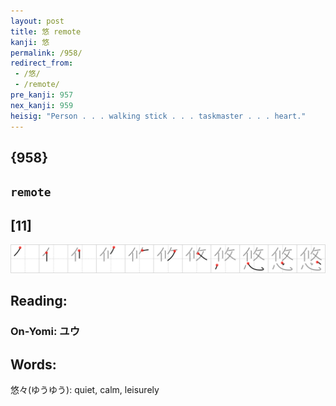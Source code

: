 ```yaml
---
layout: post
title: 悠 remote
kanji: 悠
permalink: /958/
redirect_from:
 - /悠/
 - /remote/
pre_kanji: 957
nex_kanji: 959
heisig: "Person . . . walking stick . . . taskmaster . . . heart."
---
```


## {958}

## `remote`

## [11]

<div class="stroke"><img src="../images/E682A0.png" /></div>

## Reading:

### On-Yomi: ユウ

## Words:

悠々(ゆうゆう): quiet, calm, leisurely
